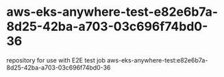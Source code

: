 # aws-eks-anywhere-test-e82e6b7a-8d25-42ba-a703-03c696f74bd0-36
repository for use with E2E test job aws-eks-anywhere-test:e82e6b7a-8d25-42ba-a703-03c696f74bd0-36
